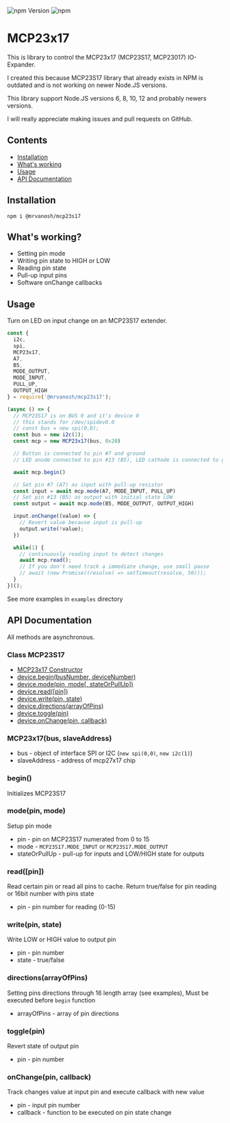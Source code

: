 ![npm Version](https://img.shields.io/npm/v/@mrvanosh/mcp23s17?style=flat-square)
![npm](https://img.shields.io/npm/dw/@mrvanosh/mcp23s17?style=flat-square)

# MCP23x17
This is library to control the MCP23x17 (MCP23S17, MCP23017) IO-Expander.

I created this because MCP23S17 library that already exists in NPM is outdated and is not working on newer Node.JS versions.

This library support Node.JS versions 6, 8, 10, 12 and probably newers versions.

I will really appreciate making issues and pull requests on GitHub.

## Contents
  * [Installation](#installation)
  * [What's working](#whats-working)
  * [Usage](#usage)
  * [API Documentation](#api-documentation)

## Installation
```
npm i @mrvanosh/mcp23s17
```

## What's working?
- Setting pin mode
- Writing pin state to HIGH or LOW
- Reading pin state
- Pull-up input pins
- Software onChange callbacks

## Usage
Turn on LED on input change on an MCP23S17 extender.

```js
const {
  i2c,
  spi,
  MCP23x17,
  A7,
  B5,
  MODE_OUTPUT,
  MODE_INPUT,
  PULL_UP,
  OUTPUT_HIGH
} = require('@mrvanosh/mcp23s17');

(async () => {
  // MCP23S17 is on BUS 0 and it's device 0
  // this stands for /dev/spidev0.0
  // const bus = new spi(0,0);
  const bus = new i2c(1);
  const mcp = new MCP23x17(bus, 0x20)

  // Button is connected to pin #7 and ground
  // LED anode connected to pin #13 (B5), LED cathode is connected to ground through resistor 300 ohm

  await mcp.begin()

  // Set pin #7 (A7) as input with pull-up resistor
  const input = await mcp.mode(A7, MODE_INPUT, PULL_UP)
  // Set pin #13 (B5) as output with initial state LOW
  const output = await mcp.mode(B5, MODE_OUTPUT, OUTPUT_HIGH)

  input.onChange((value) => {
    // Revert value because input is pull-up
    output.write(!value);
  })

  while(1) {
    // continuously reading input to detect changes
    await mcp.read();
    // If you don't need track a immediate change, use small pause
    // await (new Promise((resolve) => setTimeout(resolve, 50)));
  }
})();
```
See more examples in `examples` directory

## API Documentation
All methods are asynchronous.

### Class MCP23S17
- [MCP23x17 Constructor](#mcp23s17busnumber-devicenumber)
- [device.begin(busNumber, deviceNumber)](#begin)
- [device.mode(pin, mode[, stateOrPullUp])](#modepin-mode)
- [device.read([pin])](#readpin)
- [device.write(pin, state)](#writepin-state)
- [device.directions(arrayOfPins)](#directionsarrayofpins)
- [device.toggle(pin)](#togglepin)
- [device.onChange(pin, callback)](#onchangepin-callback)
  
### MCP23x17(bus, slaveAddress)
- bus - object of interface SPI or I2C (`new spi(0,0)`, `new i2c(1)`)
- slaveAddress - address of mcp27x17 chip

### begin()
  Initializes MCP23S17

### mode(pin, mode)
Setup pin mode
- pin - pin on MCP23S17 numerated from 0 to 15
- mode - `MCP23S17.MODE_INPUT` or `MCP23S17.MODE_OUTPUT`
- stateOrPullUp - pull-up for inputs and LOW/HIGH state for outputs

### read([pin])
Read certain pin or read all pins to cache. Return true/false for pin reading or 16bit number with pins state
- pin - pin number for reading (0-15)

### write(pin, state)
Write LOW or HIGH value to output pin
- pin - pin number
- state - true/false

### directions(arrayOfPins)
Setting pins directions through 16 length array (see examples), Must be executed before `begin` function
- arrayOfPins - array of pin directions 

### toggle(pin)
Revert state of output pin
- pin - pin number

### onChange(pin, callback)
Track changes value at input pin and execute callback with new value
- pin - input pin number
- callback - function to be executed on pin state change
